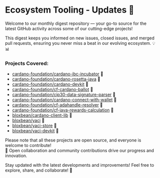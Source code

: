 # Ecosystem Tooling - Updates 🚀

Welcome to our monthly digest repository — your go-to source for the latest GitHub activity across some of our cutting-edge projects!

This digest keeps you informed on new issues, closed issues, and merged pull requests, ensuring you never miss a beat in our evolving ecosystem. 💡📊

### Projects Covered:
- [cardano-foundation/cardano-ibc-incubator](https://github.com/cardano-foundation/cardano-ibc-incubator) 🔗
- [cardano-foundation/cardano-rosetta-java](https://github.com/cardano-foundation/cardano-rosetta-java) 🔗
- [cardano-foundation/cardano-devkit](https://github.com/cardano-foundation/cardano-devkit) 🔗
- [cardano-foundation/cf-cardano-ballot](https://github.com/cardano-foundation/cf-cardano-ballot) 🔗
- [cardano-foundation/cip30-data-signature-parser](https://github.com/cardano-foundation/cip30-data-signature-parser) 🔗
- [cardano-foundation/cardano-connect-with-wallet](https://github.com/cardano-foundation/cardano-connect-with-wallet) 🔗
- [cardano-foundation/cf-adahandle-resolver](https://github.com/cardano-foundation/cf-adahandle-resolver) 🔗
- [cardano-foundation/cf-java-rewards-calculation](https://github.com/cardano-foundation/cf-java-rewards-calculation) 🔗
- [bloxbean/cardano-client-lib](https://github.com/bloxbean/cardano-client-lib) 🔗
- [bloxbean/yaci](https://github.com/bloxbean/yaci) 🔗
- [bloxbean/yaci-store](https://github.com/bloxbean/yaci-store) 🔗
- [bloxbean/yaci-devkit](https://github.com/bloxbean/yaci-devkit) 🔗

Please note that all these projects are open source, and everyone is welcome to contribute!  
🤝 Open collaboration and community contributions drive our progress and innovation.

Stay updated with the latest developments and improvements! Feel free to explore, share, and collaborate! 🎉

